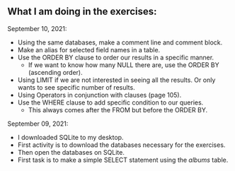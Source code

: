 ## What I am doing in the exercises:

September 10, 2021:
- Using the same databases, make a comment line and comment block. 
- Make an alias for selected field names in a table. 
- Use the ORDER BY clause to order our results in a specific manner.
  - If we want to know how many NULL there are, use the ORDER BY (ascending order).
- Using LIMIT if we are not interested in seeing all the results. Or only wants to see specific number of results.
- Using Operators in conjunction with clauses (page 105). 
- Use the WHERE clause to add specific condition to our queries.
  - This always comes after the FROM but before the ORDER BY.

September 09, 2021:
- I downloaded SQLite to my desktop. 
- First activity is to download the databases necessary for the exercises. 
- Then open the databases on SQLite.
- First task is to make a simple SELECT statement using the *albums* table.
